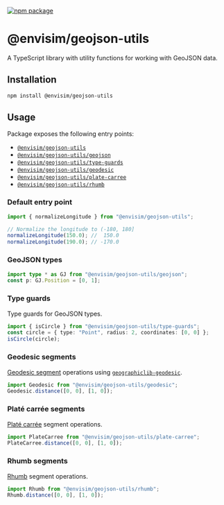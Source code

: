 [![npm package](https://img.shields.io/npm/v/@envisim/geojson-utils?label=%40envisim%2Fgeojson-utils)](https://npmjs.com/package/@envisim/geojson-utils)

# @envisim/geojson-utils

A TypeScript library with utility functions for working with GeoJSON data.

## Installation

```bash
npm install @envisim/geojson-utils
```

## Usage

Package exposes the following entry points:

- [`@envisim/geojson-utils`](#default-entry-point)
- [`@envisim/geojson-utils/geojson`](#geojson-types)
- [`@envisim/geojson-utils/type-guards`](#type-guards)
- [`@envisim/geojson-utils/geodesic`](#geodesic-segments)
- [`@envisim/geojson-utils/plate-carree`](#platé-carrée-segments)
- [`@envisim/geojson-utils/rhumb`](#rhumb-segments)

### Default entry point

```typescript
import { normalizeLongitude } from "@envisim/geojson-utils";

// Normalize the longitude to (-180, 180]
normalizeLongitude(150.0); //  150.0
normalizeLongitude(190.0); // -170.0
```

### GeoJSON types

```typescript
import type * as GJ from "@envisim/geojson-utils/geojson";
const p: GJ.Position = [0, 1];
```

### Type guards

Type guards for GeoJSON types.

```typescript
import { isCircle } from "@envisim/geojson-utils/type-guards";
const circle = { type: "Point", radius: 2, coordinates: [0, 0] };
isCircle(circle);
```

### Geodesic segments

[Geodesic segment](https://en.wikipedia.org/wiki/Geodesics_on_an_ellipsoid) operations using [`geographiclib-geodesic`](https://npmjs.com/package/geographiclib-geodesic).

```typescript
import Geodesic from "@envisim/geojson-utils/geodesic";
Geodesic.distance([0, 0], [1, 0]);
```

### Platé carrée segments

[Platé carrée](https://en.wikipedia.org/wiki/Equirectangular_projection) segment operations.

```typescript
import PlateCarree from "@envisim/geojson-utils/plate-carree";
PlateCarree.distance([0, 0], [1, 0]);
```

### Rhumb segments

[Rhumb](https://en.wikipedia.org/wiki/Rhumb_line) segment operations.

```typescript
import Rhumb from "@envisim/geojson-utils/rhumb";
Rhumb.distance([0, 0], [1, 0]);
```

